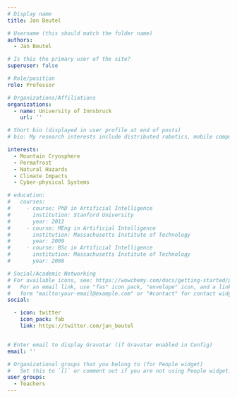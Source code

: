 ```yaml
---
# Display name
title: Jan Beutel

# Username (this should match the folder name)
authors:
  - Jan Beutel

# Is this the primary user of the site?
superuser: false

# Role/position
role: Professor

# Organizations/Affiliations
organizations:
  - name: University of Innsbruck
    url: ''

# Short bio (displayed in user profile at end of posts)
# bio: My research interests include distributed robotics, mobile computing and programmable matter.

interests:
  - Mountain Cryosphere 
  - Permafrost 
  - Natural Hazards 
  - Climate Impacts 
  - Cyber-physical Systems 

# education:
#   courses:
#     - course: PhD in Artificial Intelligence
#       institution: Stanford University
#       year: 2012
#     - course: MEng in Artificial Intelligence
#       institution: Massachusetts Institute of Technology
#       year: 2009
#     - course: BSc in Artificial Intelligence
#       institution: Massachusetts Institute of Technology
#       year: 2008

# Social/Academic Networking
# For available icons, see: https://wowchemy.com/docs/getting-started/page-builder/#icons
#   For an email link, use "fas" icon pack, "envelope" icon, and a link in the
#   form "mailto:your-email@example.com" or "#contact" for contact widget.
social:

  - icon: twitter
    icon_pack: fab
    link: https://twitter.com/jan_beutel


# Enter email to display Gravatar (if Gravatar enabled in Config)
email: ''

# Organizational groups that you belong to (for People widget)
#   Set this to `[]` or comment out if you are not using People widget.
user_groups:
  - Teachers
--- 
```

